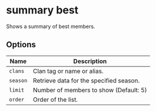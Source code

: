 # summary best

Shows a summary of best members.

## Options

| Name     | Description                             |
| -------- | --------------------------------------- |
| `clans`  | Clan tag or name or alias.              |
| `season` | Retrieve data for the specified season. |
| `limit`  | Number of members to show (Default: 5)  |
| `order`  | Order of the list.                      |
